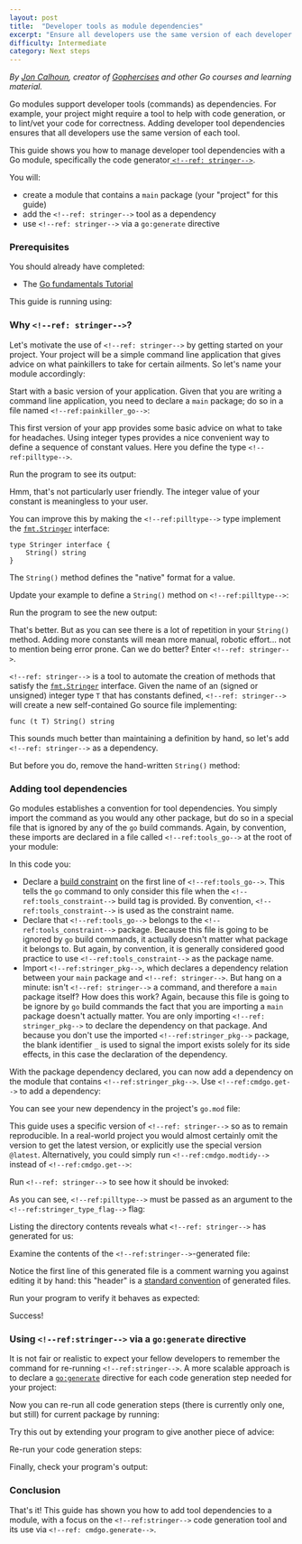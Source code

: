 ```yaml
---
layout: post
title:  "Developer tools as module dependencies"
excerpt: "Ensure all developers use the same version of each developer tool"
difficulty: Intermediate
category: Next steps
---
```


_By [Jon Calhoun](https://twitter.com/joncalhoun), creator of [Gophercises](https://gophercises.com/) and other Go
courses and learning material._

Go modules support developer tools (commands) as dependencies. For example, your project might require a tool to help
with code generation, or to lint/vet your code for correctness. Adding developer tool dependencies ensures that all
developers use the same version of each tool.

This guide shows you how to manage developer tool dependencies with a Go module, specifically the code generator[
`<!--ref: stringer-->`](https://pkg.go.dev/golang.org/x/tools/cmd/stringer).

You will:

* create a module that contains a `main` package (your "project" for this guide)
* add the `<!--ref: stringer-->` tool as a dependency
* use `<!--ref: stringer-->` via a `go:generate` directive

### Prerequisites

You should already have completed:

* The [Go fundamentals Tutorial](/go-fundamentals_go115_en)

This guide is running using:

<!--step: goversion-->

### Why `<!--ref: stringer-->`?

Let's motivate the use of `<!--ref: stringer-->` by getting started on your project. Your project will be a simple command line
application that gives advice on what painkillers to take for certain ailments. So let's name your module accordingly:

<!--step: painkiller_go_mod_init-->

Start with a basic version of your application. Given that you are writing a command line application, you need to
declare a `main` package; do so in a file named `<!--ref:painkiller_go-->`:

<!--step: basic_app-->

This first version of your app provides some basic advice on what to take for headaches. Using integer types provides a
nice convenient way to define a sequence of constant values. Here you define the type `<!--ref:pilltype-->`.

Run the program to see its output:

<!--step: painkiller_run_basic-->

Hmm, that's not particularly user friendly. The integer value of your constant is meaningless to your user.

You can improve this by making the `<!--ref:pilltype-->` type implement the
[`fmt.Stringer`](https://pkg.go.dev/fmt#Stringer) interface:

<pre><code>type Stringer interface {
	String() string
}
</code></pre>

The `String()` method defines the "native" format for a
value.

Update your example to define a `String()` method on `<!--ref:pilltype-->`:

<!--step: manual_string-->

Run the program to see the new output:

<!--step: painkiller_run_manual_string-->

That's better. But as you can see there is a lot of repetition in your `String()` method. Adding more constants will
mean more manual, robotic effort... not to mention being error prone. Can we do better? Enter `<!--ref: stringer-->`.

`<!--ref: stringer-->` is a tool to automate the creation of methods that satisfy the
[`fmt.Stringer`](https://pkg.go.dev/fmt#Stringer) interface. Given the name of an (signed or unsigned) integer type `T`
that has constants defined, `<!--ref: stringer-->` will create a new self-contained Go source file implementing:

<pre><code>func (t T) String() string
</code></pre>

This sounds much better than maintaining a definition by hand, so let's add `<!--ref: stringer-->` as a dependency.

But before you do, remove the hand-written `String()` method:

<!--step: painkiller_remove_hand_written_string-->

### Adding tool dependencies

Go modules establishes a convention for tool dependencies. You simply import the command as you would any other package,
but do so in a special file that is ignored by any of the `go` build commands. Again, by convention, these imports are
declared in a file called `<!--ref:tools_go-->` at the root of your module:

<!--step: tools_go_initial-->

In this code you:

* Declare a [build constraint](https://pkg.go.dev/go/build#hdr-Build_Constraints) on the first line of
  `<!--ref:tools_go-->`. This tells the `go` command to only consider this file when the `<!--ref:tools_constraint-->`
build tag is provided. By convention, `<!--ref:tools_constraint-->` is used as the constraint name.
* Declare that `<!--ref:tools_go-->` belongs to the `<!--ref:tools_constraint-->` package. Because this file is going to
  be ignored by `go` build commands, it actually doesn't matter what package it belongs to. But again, by convention,
it is generally considered good practice to use `<!--ref:tools_constraint-->` as the package name.
* Import `<!--ref:stringer_pkg-->`, which declares a dependency relation between your `main` package and `<!--ref: stringer-->`.
  But hang on a minute: isn't `<!--ref: stringer-->` a command, and therefore a `main` package itself? How does this work? Again,
because this file is going to be ignore by `go` build commands the fact that you are importing a `main` package doesn't
actually matter. You are only importing `<!--ref: stringer_pkg-->` to declare the dependency on that package. And because
you don't use the imported `<!--ref:stringer_pkg-->` package, the blank identifier `_` is used to signal the import
exists solely for its side effects, in this case the declaration of the dependency.

With the package dependency declared, you can now add a dependency on the module that contains
`<!--ref:stringer_pkg-->`. Use `<!--ref:cmdgo.get-->` to add a dependency:

<!--step: stringer_go_get-->

You can see your new dependency in the project's `go.mod` file:

<!--step: painkiller_cat_go_mod-->

This guide uses a specific version of `<!--ref: stringer-->` so as to remain reproducible. In a real-world project you would almost
certainly omit the version to get the latest version, or explicitly use the special version `@latest`. Alternatively,
you could simply run `<!--ref:cmdgo.modtidy-->` instead of `<!--ref:cmdgo.get-->`:

<!--step: painkiller_go_mod_tidy-->

Run `<!--ref: stringer-->` to see how it should be invoked:

<!--step: stringer_help-->

As you can see, `<!--ref:pilltype-->` must be passed as an argument to the `<!--ref:stringer_type_flag-->` flag:

<!--step: stringer_run_by_hand-->

Listing the directory contents reveals what `<!--ref: stringer-->` has generated for us:

<!--step: stringer_ls_output-->

Examine the contents of the `<!--ref:stringer-->`-generated file:

<!--step: stringer_cat_generated-->

Notice the first line of this generated file is a comment warning you against editing it by hand: this "header" is a
[standard convention](https://golang.org/cmd/go/#hdr-Generate_Go_files_by_processing_source) of generated files.

Run your program to verify it behaves as expected:

<!--step: painkiller_check_stringer-->

Success!

### Using `<!--ref:stringer-->` via a `go:generate` directive

It is not fair or realistic to expect your fellow developers to remember the command for re-running
`<!--ref:stringer-->`. A more scalable approach is to declare a
[`go:generate`](https://golang.org/cmd/go/#hdr-Generate_Go_files_by_processing_source) directive for each code
generation step needed for your project:

<!--step: painkiller_add_gogenerate_directive-->

Now you can re-run all code generation steps (there is currently only one, but still) for current package by running:

<!--step: painkiller_gogenerate-->

Try this out by extending your program to give another piece of advice:

<!--step: painkiller_add_fever_advice-->

Re-run your code generation steps:

<!--step: painkiller_gogenerate_again-->

Finally, check your program's output:

<!--step: painkiller_check_fever_advice-->

### Conclusion

That's it! This guide has shown you how to add tool dependencies to a module, with a focus on the `<!--ref:stringer-->`
code generation tool and its use via `<!--ref: cmdgo.generate-->`.



